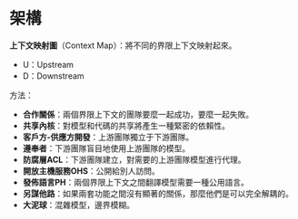 # 架構

**上下文映射圖**（Context Map）：將不同的界限上下文映射起來。
- U：Upstream
- D：Downstream

方法：
- **合作關係**：兩個界限上下文的團隊要麼一起成功，要麼一起失敗。
- **共享內核**：對模型和代碼的共享將產生一種緊密的依賴性。
- **客戶方-供應方開發**：上游團隊獨立于下游團隊。
- **遵奉者**：下游團隊盲目地使用上游團隊的模型。
- **防腐層ACL**：下游團隊建立，對需要的上游團隊模型進行代理。
- **開放主機服務OHS**：公開給別人訪問。
- **發佈語言PH**：兩個界限上下文之間翻譯模型需要一種公用語言。
- **另謀他路**：如果兩套功能之間沒有顯著的關係，那麼他們是可以完全解耦的。
- **大泥球**：混雜模型，邊界模糊。
